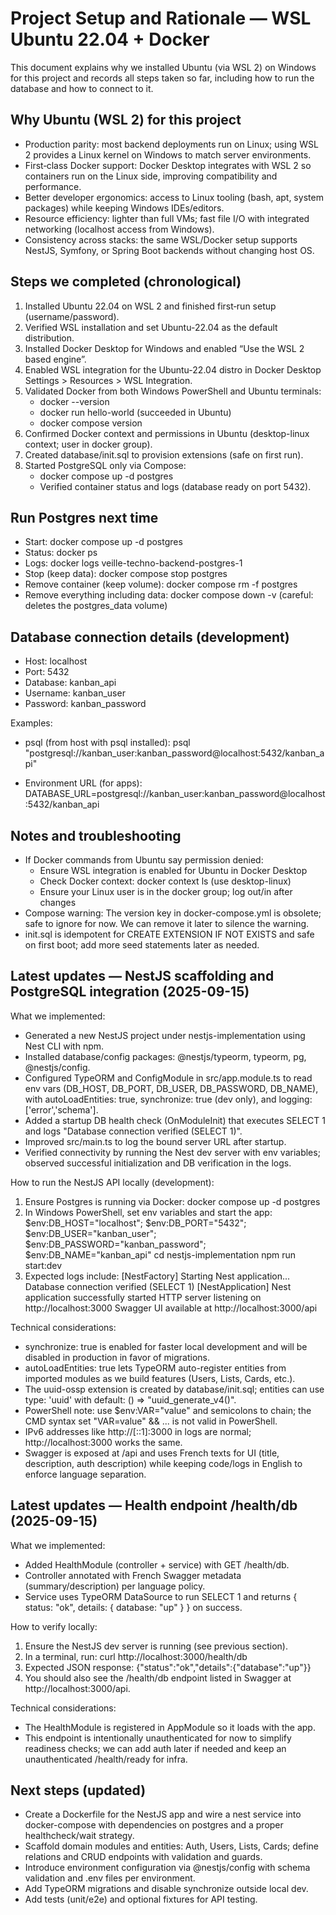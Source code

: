 # Project Setup and Rationale — WSL Ubuntu 22.04 + Docker

This document explains why we installed Ubuntu (via WSL 2) on Windows for this project and records all steps taken so far, including how to run the database and how to connect to it.

## Why Ubuntu (WSL 2) for this project

- Production parity: most backend deployments run on Linux; using WSL 2 provides a Linux kernel on Windows to match server environments.
- First‑class Docker support: Docker Desktop integrates with WSL 2 so containers run on the Linux side, improving compatibility and performance.
- Better developer ergonomics: access to Linux tooling (bash, apt, system packages) while keeping Windows IDEs/editors.
- Resource efficiency: lighter than full VMs; fast file I/O with integrated networking (localhost access from Windows).
- Consistency across stacks: the same WSL/Docker setup supports NestJS, Symfony, or Spring Boot backends without changing host OS.

## Steps we completed (chronological)

1. Installed Ubuntu 22.04 on WSL 2 and finished first‑run setup (username/password).
2. Verified WSL installation and set Ubuntu-22.04 as the default distribution.
3. Installed Docker Desktop for Windows and enabled “Use the WSL 2 based engine”.
4. Enabled WSL integration for the Ubuntu-22.04 distro in Docker Desktop Settings > Resources > WSL Integration.
5. Validated Docker from both Windows PowerShell and Ubuntu terminals:
   - docker --version
   - docker run hello-world (succeeded in Ubuntu)
   - docker compose version
6. Confirmed Docker context and permissions in Ubuntu (desktop-linux context; user in docker group).
7. Created database/init.sql to provision extensions (safe on first run).
8. Started PostgreSQL only via Compose:
   - docker compose up -d postgres
   - Verified container status and logs (database ready on port 5432).

## Run Postgres next time

- Start: docker compose up -d postgres
- Status: docker ps
- Logs: docker logs veille-techno-backend-postgres-1
- Stop (keep data): docker compose stop postgres
- Remove container (keep volume): docker compose rm -f postgres
- Remove everything including data: docker compose down -v (careful: deletes the postgres_data volume)

## Database connection details (development)

- Host: localhost
- Port: 5432
- Database: kanban_api
- Username: kanban_user
- Password: kanban_password

Examples:

- psql (from host with psql installed):
  psql "postgresql://kanban_user:kanban_password@localhost:5432/kanban_api"

- Environment URL (for apps):
  DATABASE_URL=postgresql://kanban_user:kanban_password@localhost:5432/kanban_api

## Notes and troubleshooting

- If Docker commands from Ubuntu say permission denied:
  - Ensure WSL integration is enabled for Ubuntu in Docker Desktop
  - Check Docker context: docker context ls (use desktop-linux)
  - Ensure your Linux user is in the docker group; log out/in after changes
- Compose warning: The version key in docker-compose.yml is obsolete; safe to ignore for now. We can remove it later to silence the warning.
- init.sql is idempotent for CREATE EXTENSION IF NOT EXISTS and safe on first boot; add more seed statements later as needed.

## Latest updates — NestJS scaffolding and PostgreSQL integration (2025-09-15)

What we implemented:
- Generated a new NestJS project under nestjs-implementation using Nest CLI with npm.
- Installed database/config packages: @nestjs/typeorm, typeorm, pg, @nestjs/config.
- Configured TypeORM and ConfigModule in src/app.module.ts to read env vars (DB_HOST, DB_PORT, DB_USER, DB_PASSWORD, DB_NAME), with autoLoadEntities: true, synchronize: true (dev only), and logging: ['error','schema'].
- Added a startup DB health check (OnModuleInit) that executes SELECT 1 and logs "Database connection verified (SELECT 1)".
- Improved src/main.ts to log the bound server URL after startup.
- Verified connectivity by running the Nest dev server with env variables; observed successful initialization and DB verification in the logs.

How to run the NestJS API locally (development):
1) Ensure Postgres is running via Docker: docker compose up -d postgres
2) In Windows PowerShell, set env variables and start the app:
   $env:DB_HOST="localhost"; $env:DB_PORT="5432"; $env:DB_USER="kanban_user"; $env:DB_PASSWORD="kanban_password"; $env:DB_NAME="kanban_api"
   cd nestjs-implementation
   npm run start:dev
3) Expected logs include:
   [NestFactory] Starting Nest application...
   Database connection verified (SELECT 1)
   [NestApplication] Nest application successfully started
   HTTP server listening on http://localhost:3000
   Swagger UI available at http://localhost:3000/api

Technical considerations:
- synchronize: true is enabled for faster local development and will be disabled in production in favor of migrations.
- autoLoadEntities: true lets TypeORM auto-register entities from imported modules as we build features (Users, Lists, Cards, etc.).
- The uuid-ossp extension is created by database/init.sql; entities can use type: 'uuid' with default: () => "uuid_generate_v4()".
- PowerShell note: use $env:VAR="value" and semicolons to chain; the CMD syntax set "VAR=value" && ... is not valid in PowerShell.
- IPv6 addresses like http://[::1]:3000 in logs are normal; http://localhost:3000 works the same.
- Swagger is exposed at /api and uses French texts for UI (title, description, auth description) while keeping code/logs in English to enforce language separation.

## Latest updates — Health endpoint /health/db (2025-09-15)

What we implemented:
- Added HealthModule (controller + service) with GET /health/db.
- Controller annotated with French Swagger metadata (summary/description) per language policy.
- Service uses TypeORM DataSource to run SELECT 1 and returns { status: "ok", details: { database: "up" } } on success.

How to verify locally:
1) Ensure the NestJS dev server is running (see previous section).
2) In a terminal, run: curl http://localhost:3000/health/db
3) Expected JSON response: {"status":"ok","details":{"database":"up"}}
4) You should also see the /health/db endpoint listed in Swagger at http://localhost:3000/api.

Technical considerations:
- The HealthModule is registered in AppModule so it loads with the app.
- This endpoint is intentionally unauthenticated for now to simplify readiness checks; we can add auth later if needed and keep an unauthenticated /health/ready for infra.

## Next steps (updated)

- Create a Dockerfile for the NestJS app and wire a nest service into docker-compose with dependencies on postgres and a proper healthcheck/wait strategy.
- Scaffold domain modules and entities: Auth, Users, Lists, Cards; define relations and CRUD endpoints with validation and guards.
- Introduce environment configuration via @nestjs/config with schema validation and .env files per environment.
- Add TypeORM migrations and disable synchronize outside local dev.
- Add tests (unit/e2e) and optional fixtures for API testing.